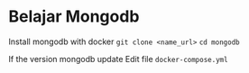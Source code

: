 # Belajar Mongodb
Install mongodb with docker
`git clone <name_url>`
`cd mongodb`

If the version mongodb update
Edit file `docker-compose.yml`

